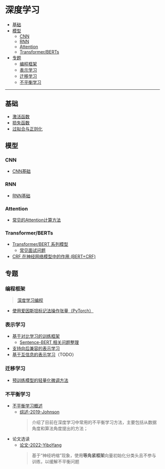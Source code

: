 深度学习
===
<!--info
toc_id: dl
-->

<!-- TOC -->
- [基础](#基础)
- [模型](#模型)
    - [CNN](#cnn)
    - [RNN](#rnn)
    - [Attention](#attention)
    - [Transformer/BERTs](#transformerberts)
- [专题](#专题)
    - [编程框架](#编程框架)
    - [表示学习](#表示学习)
    - [迁移学习](#迁移学习)
    - [不平衡学习](#不平衡学习)
<!-- TOC -->

---

## 基础
- [激活函数](./_archives/2022/05/激活函数.md)
- [损失函数](./_archives/2022/05/损失函数.md)
- [过拟合与正则化](./_archives/2022/05/过拟合与正则化.md)


## 模型

### CNN
- [CNN基础](./_archives/2022/05/CNN.md)

### RNN
- [RNN基础](./_archives/2022/05/RNN.md)

### Attention
- [常见的Attention计算方法](./_archives/2022/05/Attention.md)

### Transformer/BERTs
- [Transformer/BERT 系列模型](./_archives/2022/05/TransformerWiki.md)
    - [常见面试问题](./_archives/2022/05/Transformer常见问题.md)
- [CRF 在神经网络模型中的作用 (BERT+CRF)](./_archives/2022/05/CRF在神经网络模型中的作用.md)


## 专题

### 编程框架
> [深度学习编程](./_archives/2022/07/深度学习编程.md)

- [使用爱因斯坦标记法操作张量（PyTorch）](./_archives/2022/05/使用爱因斯坦标记法操作张量.md)

### 表示学习
- [基于对比学习的训练框架](./_archives/2022/05/基于对比学习的表示学习训练框架.md)
    - [Sentence-BERT 相关问题整理](./_archives/2022/05/Sentence-BERT论文笔记.md)
- [支持向后兼容的表示学习](./_archives/2022/05/向后兼容的表示学习.md)
- [基于互信息的表示学习](./_archives/2022/05/基于互信息的表示学习.md)（TODO）

### 迁移学习
- [预训练模型的轻量化微调方法](./_archives/2022/05/预训练模型轻量化微调.md)

### 不平衡学习
- [不平衡学习概述](./_archives/2022/05/不平衡学习概述.md)
    - [综述-2019-Johnson](./_archives/2022/05/综述-2019-Johnson.md)
        > 介绍了目前在深度学习中常用的不平衡学习方法，主要包括从数据角度和算法角度提出的方法；
- 论文选读
    - [论文-2022-YiboYang](./_archives/2022/05/论文-2022-YiboYang.md)
        > 基于“神经坍缩”现象，使用**等角紧框架**向量初始化分类头且不参与训练，以缓解不平衡问题
